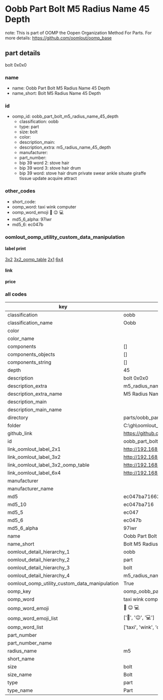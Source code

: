 # Oobb Part Bolt M5 Radius Name 45 Depth  

note: This is part of OOMP the Oopen Organization Method For Parts. For more details: https://github.com/oomlout/oomp_base

##  part details
  



bolt 0x0x0



### name
* name: Oobb Part Bolt M5 Radius Name 45 Depth
* name_short: Bolt M5 Radius Name 45 Depth
### id
* oomp_id: oobb_part_bolt_m5_radius_name_45_depth
  * classification: oobb
  * type: part
  * size: bolt
  * color: 
  * description_main: 
  * description_extra: m5_radius_name_45_depth
  * manufacturer: 
  * part_number: 
  * bip 39 word 2: stove hair
  * bip 39 word 3: stove hair drum
  * bip 39 word: stove hair drum private swear ankle situate giraffe tissue update acquire attract

### other_codes
* short_code: 
* oomp_word: taxi wink computer
* oomp_word_emoji :taxi: :wink: :computer:
* md5_6_alpha: 97iwr
* md5_6: ec047b






### oomlout_oomp_utility_custom_data_manipulation
#### label print
[3x2](http://192.168.1.245:1112/?label=oomp%2097iwr)
[3x2_oomp_table](http://192.168.1.108:1112/?label=oomp%2097iwr)
[2x1](http://192.168.1.242:1112/?label=oomp%2097iwr)
[6x4](http://192.168.1.55:1112/?label=oomp%2097iwr)    

#### link

                              

#### price







### all codes 
| key | value |  
| --- | --- |  
| classification | oobb |  
| classification_name | Oobb |  
| color |  |  
| color_name |  |  
| components | [] |  
| components_objects | [] |  
| components_string | [] |  
| depth | 45 |  
| description | bolt 0x0x0 |  
| description_extra | m5_radius_name_45_depth |  
| description_extra_name | M5 Radius Name 45 Depth |  
| description_main |  |  
| description_main_name |  |  
| directory | parts/oobb_part_bolt_m5_radius_name_45_depth |  
| folder | C:\gh\oomlout_oobb_version_4_generated_parts\parts\oobb_part_bolt_m5_radius_name_45_depth |  
| github_link | https://github.com/oomlout/oomlout_oomp_part_src/tree/main/parts/oobb_part_bolt_m5_radius_name_45_depth |  
| id | oobb_part_bolt_m5_radius_name_45_depth |  
| link_oomlout_label_2x1 | http://192.168.1.242:1112/?label=oomp%2097iwr |  
| link_oomlout_label_3x2 | http://192.168.1.245:1112/?label=oomp%2097iwr |  
| link_oomlout_label_3x2_oomp_table | http://192.168.1.108:1112/?label=oomp%2097iwr |  
| link_oomlout_label_6x4 | http://192.168.1.55:1112/?label=oomp%2097iwr |  
| manufacturer |  |  
| manufacturer_name |  |  
| md5 | ec047ba71662393424edcab2871a16b5 |  
| md5_10 | ec047ba716 |  
| md5_5 | ec047 |  
| md5_6 | ec047b |  
| md5_6_alpha | 97iwr |  
| name | Oobb Part Bolt M5 Radius Name 45 Depth |  
| name_short | Bolt M5 Radius Name 45 Depth |  
| oomlout_detail_hierarchy_1 | oobb |  
| oomlout_detail_hierarchy_2 | part |  
| oomlout_detail_hierarchy_3 | bolt |  
| oomlout_detail_hierarchy_4 | m5_radius_name_45_depth |  
| oomlout_oomp_utility_custom_data_manipulation | True |  
| oomp_key | oomp_oobb_part_bolt_m5_radius_name_45_depth |  
| oomp_word | taxi wink computer |  
| oomp_word_emoji | :taxi: :wink: :computer: |  
| oomp_word_emoji_list | [':taxi:', ':wink:', ':computer:'] |  
| oomp_word_list | ['taxi', 'wink', 'computer'] |  
| part_number |  |  
| part_number_name |  |  
| radius_name | m5 |  
| short_name |  |  
| size | bolt |  
| size_name | Bolt |  
| type | part |  
| type_name | Part |  
